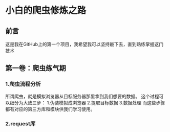# 小白的爬虫修炼之路
## 前言
这是我在GitHub上的第一个项目，我希望我可以坚持敲下去，直到熟练掌握这门技术
## 第一卷：爬虫练气期
### 1.爬虫流程分析
所谓爬虫，就是模拟浏览器从目标服务器那里拿到我们想要的数据。
这个过程可以细分为大致三步：
  1.伪装模拟成浏览器
  2.提取目标数据
  3.数据处理
而这些步骤都有对应的第三方库和模块供我们学习使用。
### 2.request库
